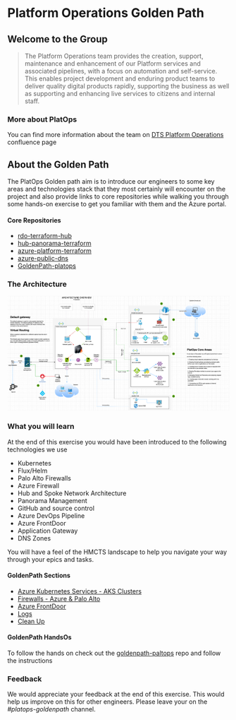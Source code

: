 # Platform Operations Golden Path

## Welcome to the Group

> The Platform Operations team provides the creation, support, maintenance and enhancement of our Platform services and associated pipelines, with a focus on automation and self-service.  This enables project development and enduring product teams to deliver quality digital products rapidly, supporting the business as well as supporting and enhancing live services to citizens and internal staff.

### More about PlatOps
You can find more information about the team on [DTS Platform Operations](https://tools.hmcts.net/confluence/display/DTSPO/DTS+Platform+Operations) confluence page

## About the Golden Path
The PlatOps Golden path aim is to introduce our engineers to some key areas and technologies stack
that they most certainly will encounter on the project and also provide links to core repositories while walking you through some hands-on
exercise to get you familiar with them and the Azure portal.

#### Core Repositories
- [rdo-terraform-hub](https://github.com/hmcts/rdo-terraform-hub-dmz)
- [hub-panorama-terraform](https://github.com/hmcts/hub-panorama-terraform)
- [azure-platform-terraform](https://github.com/hmcts/azure-platform-terraform)
- [azure-public-dns](https://github.com/hmcts/azure-public-dns)
- [GoldenPath-platops](https://github.com/hmcts/goldenpath-platops)

### The Architecture

![golden-path.png](./images/golden-path.png)

### What you will learn
At the end of this exercise you would have been introduced to the following technologies we use
- Kubernetes
- Flux/Helm
- Palo Alto Firewalls
- Azure Firewall
- Hub and Spoke Network Architecture
- Panorama Management
- GitHub and source control
- Azure DevOps Pipeline
- Azure FrontDoor
- Application Gateway
- DNS Zones

You will have a feel of the HMCTS landscape to help you navigate your way through your epics and tasks.

#### GoldenPath Sections
- [Azure Kubernetes Services - AKS Clusters](1-clusters.md)
- [Firewalls - Azure & Palo Alto](2-firewalls.md)
- [Azure FrontDoor](3-frontdoor.md)
- [Logs](4-logs.md)
- [Clean Up](4-logs.md)

#### GoldenPath HandsOs
To follow the hands on check out the [goldenpath-paltops](https://github.com/hmcts/goldenpath-platops) repo and follow the instructions

### Feedback
We would appreciate your feedback at the end of this exercise. This would help us improve
on this for other engineers. Please leave your on the _#platops-goldenpath_ channel.
